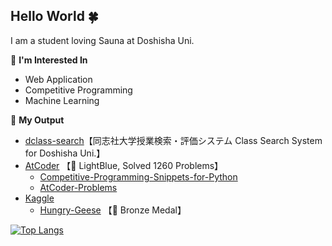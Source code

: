 ## Hello World 🍀

I am a student loving Sauna at Doshisha Uni.

🍎 **I'm Interested In**
- Web Application
- Competitive Programming
- Machine Learning

🍊 **My Output**
- [dclass-search](http://dclass-search.com)【同志社大学授業検索・評価システム Class Search System for Doshisha Uni.】
- [AtCoder](https://atcoder.jp/users/cozy_sauna) 【🐳 LightBlue, Solved 1260 Problems】
    - [Competitive-Programming-Snippets-for-Python](https://github.com/cozysauna/Competitive_Programming)
    - [AtCoder-Problems](https://kenkoooo.com/atcoder/#/user/cozy_sauna?userPageTab=All)
- [Kaggle](https://www.kaggle.com/cozysauna)
    - [Hungry-Geese](https://www.kaggle.com/c/hungry-geese/overview) 【🥉 Bronze Medal】

[![Top Langs](https://github-readme-stats.vercel.app/api/top-langs/?username=cozysauna&layout=compact&hide=html,css&langs_count=10)](https://github.com/anuraghazra/github-readme-stats) 
